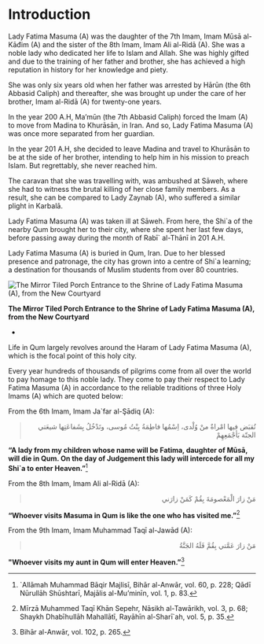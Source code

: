 Introduction
============

Lady Fatima Masuma (A) was the daughter of the 7th Imam, Imam Mūsā
al-Kāđim (A) and the sister of the 8th Imam, Imam Ali al-Ridā (A). She
was a noble lady who dedicated her life to Islam and Allah. She was
highly gifted and due to the training of her father and brother, she has
achieved a high reputation in history for her knowledge and piety.

She was only six years old when her father was arrested by Hārūn (the
6th Abbasid Caliph) and thereafter, she was brought up under the care of
her brother, Imam al-Ridā (A) for twenty-one years.

In the year 200 A.H, Ma’mūn (the 7th Abbasid Caliph) forced the Imam (A)
to move from Madina to Khurāsān, in Iran. And so, Lady Fatima Masuma (A)
was once more separated from her guardian.

In the year 201 A.H, she decided to leave Madina and travel to Khurāsān
to be at the side of her brother, intending to help him in his mission
to preach Islam. But regrettably, she never reached him.

The caravan that she was travelling with, was ambushed at Sāweh, where
she had to witness the brutal killing of her close family members. As a
result, she can be compared to Lady Zaynab (A), who suffered a similar
plight in Karbalā.

Lady Fatima Masuma (A) was taken ill at Sāweh. From here, the Shi\`a of
the nearby Qum brought her to their city, where she spent her last few
days, before passing away during the month of Rabī\` al-Thānī in 201
A.H.

Lady Fatima Masuma (A) is buried in Qum, Iran. Due to her blessed
presence and patronage, the city has grown into a centre of Shi\`a
learning; a destination for thousands of Muslim students from over 80
countries.

![](http://beta.al-islam.org/sites/default/files/image004.jpg "The Mirror Tiled Porch Entrance to the Shrine of Lady Fatima Masuma (A), from the New Courtyard")

**The Mirror Tiled Porch Entrance to the Shrine of Lady Fatima Masuma
(A), from the New Courtyard**

-

Life in Qum largely revolves around the Haram of Lady Fatima Masuma (A),
which is the focal point of this holy city.

Every year hundreds of thousands of pilgrims come from all over the
world to pay homage to this noble lady. They come to pay their respect
to Lady Fatima Masuma (A) in accordance to the reliable traditions of
three Holy Imams (A) which are quoted below:

From the 6th Imam, Imam Ja\`far al-Şādiq (A):

<blockquote dir="rtl">
  <p>
تُقبَض فيها امْراةٌ منْ وُلْدى، اِسْمُها فاطِمَةُ بِنْتُ مُوسى،
وتَدْخُلُ بِشَفاعَتِها شيعَتي الجنّة بَأجْمَعِهِمْ
  </p>
</blockquote>

**“A lady from my children whose name will be Fatima, daughter of Mūsā,
will die in Qum. On the day of Judgement this lady will intercede for
all my Shi\`a to enter Heaven.”**[^1]

From the 8th Imam, Imam Ali al-Ridā (A):

<blockquote dir="rtl">
  <p>
مَنْ زارَ الْمَعْصومَةَ بِقُمْ كَمَنْ زارَني
  </p>
</blockquote>

**“Whoever visits Masuma in Qum is like the one who has visited
me.”**[^2]

From the 9th Imam, Imam Muhammad Taqī al-Jawād (A):

<blockquote dir="rtl">
  <p>
مَنْ زارَ عَمَّتي بِقُمَّ فَلَهُ الجَنَّةُ
  </p>
</blockquote>

**"Whoever visits my aunt in Qum will enter Heaven.”**[^3]

[^1]: \`Allāmah Muhammad Bāqir Majlisī, Bihār al-Anwār, vol. 60, p. 228;
Qādī Nūrullāh Shūshtarī, Majālis al-Mu’minīn, vol. 1, p. 83.

[^2]: Mīrzā Muhammed Taqī Khān Sepehr, Nāsikh al-Tawārikh, vol. 3, p.
68; Shaykh Dhabīhullāh Mahallātī, Rayāhīn al-Sharī\`ah, vol. 5, p. 35.

[^3]: Bihār al-Anwār, vol. 102, p. 265.


